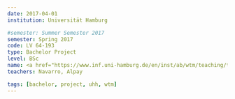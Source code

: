 ```yaml
---
date: 2017-04-01
institution: Universität Hamburg

#semester: Summer Semester 2017
semester: Spring 2017
code: LV 64-193
type: Bachelor Project
level: BSc
name: <a href="https://www.inf.uni-hamburg.de/en/inst/ab/wtm/teaching/teaching-2017-sose-bioinspired-robots-project.html" title="Details" target="_blank">Bio-inspirierte Roboter</a>
teachers: Navarro, Alpay

tags: [bachelor, project, uhh, wtm]
---
```

